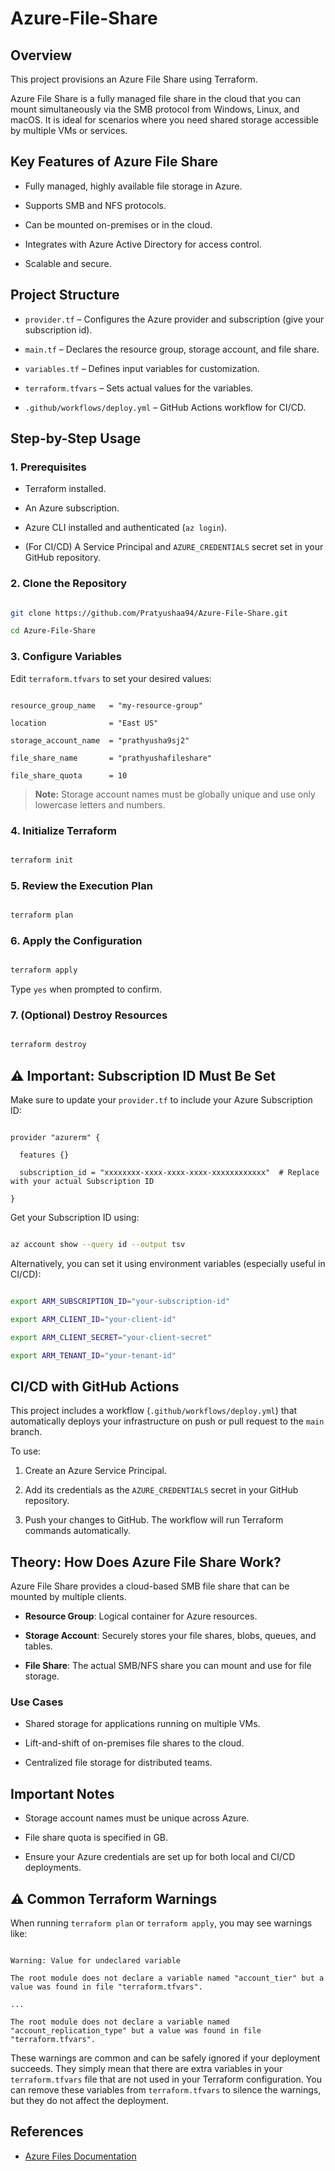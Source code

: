 # Azure-File-Share
 
## Overview
 
This project provisions an Azure File Share using Terraform.  

Azure File Share is a fully managed file share in the cloud that you can mount simultaneously via the SMB protocol from Windows, Linux, and macOS. It is ideal for scenarios where you need shared storage accessible by multiple VMs or services.
 
## Key Features of Azure File Share
 
- Fully managed, highly available file storage in Azure.

- Supports SMB and NFS protocols.

- Can be mounted on-premises or in the cloud.

- Integrates with Azure Active Directory for access control.

- Scalable and secure.
 
## Project Structure
 
- `provider.tf` – Configures the Azure provider and subscription (give your subscription id).

- `main.tf` – Declares the resource group, storage account, and file share.

- `variables.tf` – Defines input variables for customization.

- `terraform.tfvars` – Sets actual values for the variables.

- `.github/workflows/deploy.yml` – GitHub Actions workflow for CI/CD.
 
## Step-by-Step Usage
 
### 1. Prerequisites
 
- Terraform installed.

- An Azure subscription.

- Azure CLI installed and authenticated (`az login`).

- (For CI/CD) A Service Principal and `AZURE_CREDENTIALS` secret set in your GitHub repository.
 
### 2. Clone the Repository
 
```bash

git clone https://github.com/Pratyushaa94/Azure-File-Share.git

cd Azure-File-Share

```
 
### 3. Configure Variables
 
Edit `terraform.tfvars` to set your desired values:
 
```hcl

resource_group_name   = "my-resource-group"

location              = "East US"

storage_account_name  = "prathyusha9sj2"

file_share_name       = "prathyushafileshare"

file_share_quota      = 10

```
 
> **Note:** Storage account names must be globally unique and use only lowercase letters and numbers.
 
### 4. Initialize Terraform
 
```bash

terraform init

```
 
### 5. Review the Execution Plan
 
```bash

terraform plan

```
 
### 6. Apply the Configuration
 
```bash

terraform apply

```
 
Type `yes` when prompted to confirm.
 
### 7. (Optional) Destroy Resources
 
```bash

terraform destroy

```
 
## ⚠️ Important: Subscription ID Must Be Set
 
Make sure to update your `provider.tf` to include your Azure Subscription ID:
 
```hcl

provider "azurerm" {

  features {}

  subscription_id = "xxxxxxxx-xxxx-xxxx-xxxx-xxxxxxxxxxxx"  # Replace with your actual Subscription ID

}

```
 
Get your Subscription ID using:
 
```bash

az account show --query id --output tsv

```
 
Alternatively, you can set it using environment variables (especially useful in CI/CD):
 
```bash

export ARM_SUBSCRIPTION_ID="your-subscription-id"

export ARM_CLIENT_ID="your-client-id"

export ARM_CLIENT_SECRET="your-client-secret"

export ARM_TENANT_ID="your-tenant-id"

```
 
## CI/CD with GitHub Actions
 
This project includes a workflow (`.github/workflows/deploy.yml`) that automatically deploys your infrastructure on push or pull request to the `main` branch.
 
To use:
 
1. Create an Azure Service Principal.

2. Add its credentials as the `AZURE_CREDENTIALS` secret in your GitHub repository.

3. Push your changes to GitHub. The workflow will run Terraform commands automatically.
 
## Theory: How Does Azure File Share Work?
 
Azure File Share provides a cloud-based SMB file share that can be mounted by multiple clients.
 
- **Resource Group**: Logical container for Azure resources.

- **Storage Account**: Securely stores your file shares, blobs, queues, and tables.

- **File Share**: The actual SMB/NFS share you can mount and use for file storage.
 
### Use Cases
 
- Shared storage for applications running on multiple VMs.

- Lift-and-shift of on-premises file shares to the cloud.

- Centralized file storage for distributed teams.
 
## Important Notes
 
- Storage account names must be unique across Azure.

- File share quota is specified in GB.

- Ensure your Azure credentials are set up for both local and CI/CD deployments.
 
## ⚠️ Common Terraform Warnings
 
When running `terraform plan` or `terraform apply`, you may see warnings like:
 
```

Warning: Value for undeclared variable
 
The root module does not declare a variable named "account_tier" but a value was found in file "terraform.tfvars".

...

The root module does not declare a variable named "account_replication_type" but a value was found in file "terraform.tfvars".

```
 
These warnings are common and can be safely ignored if your deployment succeeds. They simply mean that there are extra variables in your `terraform.tfvars` file that are not used in your Terraform configuration. You can remove these variables from `terraform.tfvars` to silence the warnings, but they do not affect the deployment.
 
## References
 
- [Azure Files Documentation](https://learn.microsoft.com/en-us/azure/storage/files/)
 

